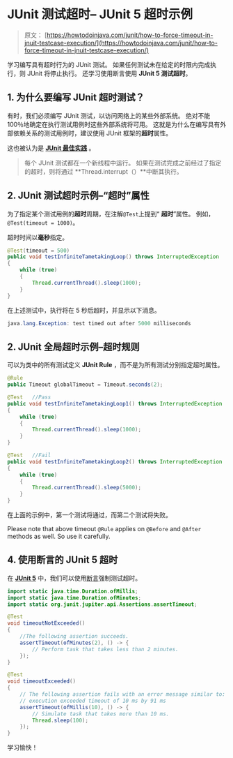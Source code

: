 # JUnit 测试超时– JUnit 5 超时示例

> 原文： [https://howtodoinjava.com/junit/how-to-force-timeout-in-jnuit-testcase-execution/](https://howtodoinjava.com/junit/how-to-force-timeout-in-jnuit-testcase-execution/)

学习编写具有超时行为的 JUnit 测试。 如果任何测试未在给定的时限内完成执行，则 JUnit 将停止执行。 还学习使用断言使用 **JUnit 5 测试超时**。

## 1\. 为什么要编写 JUnit 超时测试？

有时，我们必须编写 JUnit 测试，以访问网络上的某些外部系统。 绝对不能 100％地确定在执行测试用例时这些外部系统将可用。 这就是为什么在编写具有外部依赖关系的测试用例时，建议使用 JUnit 框架的**超时**属性。

这也被认为是 **[JUnit 最佳实践](//howtodoinjava.com/best-practices/unit-testing-best-practices-junit-reference-guide/ "Unit testing best practices : Junit Reference guide")** 。

> 每个 JUnit 测试都在一个新线程中运行。 如果在测试完成之前经过了指定的超时，则将通过 **Thread.interrupt（）**中断其执行。

## 2\. JUnit 测试超时示例–“超时”属性

为了指定某个测试用例的**超时**周期，在注解`@Test`上提到“ **超时**”属性。 例如，`@Test(timeout = 1000)`。

超时时间以**毫秒**指定。

```java
@Test(timeout = 500)
public void testInfiniteTametakingLoop() throws InterruptedException 
{
	while (true)
	{
		Thread.currentThread().sleep(1000);
	}
}

```

在上述测试中，执行将在 5 秒后超时，并显示以下消息。

```java
java.lang.Exception: test timed out after 5000 milliseconds

```

## 2\. JUnit 全局超时示例–超时规则

可以为类中的所有测试定义 **JUnit Rule** ，而不是为所有测试分别指定超时属性。

```java
@Rule
public Timeout globalTimeout = Timeout.seconds(2);

@Test 	//Pass
public void testInfiniteTametakingLoop1() throws InterruptedException 
{
	while (true)
	{
		Thread.currentThread().sleep(1000);
	}
}

@Test 	//Fail
public void testInfiniteTametakingLoop2() throws InterruptedException 
{
	while (true)
	{
		Thread.currentThread().sleep(5000);
	}
}

```

在上面的示例中，第一个测试将通过，而第二个测试将失败。

Please note that above timeout `@Rule` applies on `@Before` and `@After` methods as well. So use it carefully.

## 4\. 使用断言的 JUnit 5 超时

在 **[JUnit 5](https://howtodoinjava.com/junit-5-tutorial/)** 中，我们可以使用[断言](https://howtodoinjava.com/junit5/junit-5-assertions-examples/)强制测试超时。

```java
import static java.time.Duration.ofMillis;
import static java.time.Duration.ofMinutes;
import static org.junit.jupiter.api.Assertions.assertTimeout;

@Test
void timeoutNotExceeded() 
{
    //The following assertion succeeds.
    assertTimeout(ofMinutes(2), () -> {
        // Perform task that takes less than 2 minutes.
    });
}

@Test
void timeoutExceeded() 
{
    // The following assertion fails with an error message similar to:
    // execution exceeded timeout of 10 ms by 91 ms
    assertTimeout(ofMillis(10), () -> {
        // Simulate task that takes more than 10 ms.
        Thread.sleep(100);
    });
}

```

学习愉快！